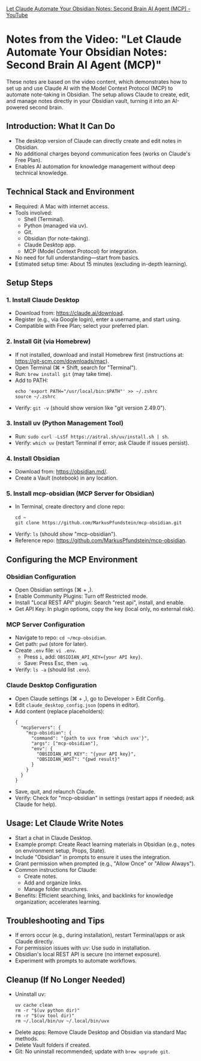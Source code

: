 [Let Claude Automate Your Obsidian Notes: Second Brain AI Agent (MCP) - YouTube](https://www.youtube.com/watch?v=VeTnndXyJQI&t=421s)

# Notes from the Video: "Let Claude Automate Your Obsidian Notes: Second Brain AI Agent (MCP)"

These notes are based on the video content, which demonstrates how to set up and use Claude AI with the Model Context Protocol (MCP) to automate note-taking in Obsidian. The setup allows Claude to create, edit, and manage notes directly in your Obsidian vault, turning it into an AI-powered second brain.

## Introduction: What It Can Do
- The desktop version of Claude can directly create and edit notes in Obsidian.
- No additional charges beyond communication fees (works on Claude's Free Plan).
- Enables AI automation for knowledge management without deep technical knowledge.

## Technical Stack and Environment
- Required: A Mac with internet access.
- Tools involved:
  - Shell (Terminal).
  - Python (managed via uv).
  - Git.
  - Obsidian (for note-taking).
  - Claude Desktop app.
  - MCP (Model Context Protocol) for integration.
- No need for full understanding—start from basics.
- Estimated setup time: About 15 minutes (excluding in-depth learning).

## Setup Steps

### 1. Install Claude Desktop
- Download from: https://claude.ai/download.
- Register (e.g., via Google login), enter a username, and start using.
- Compatible with Free Plan; select your preferred plan.

### 2. Install Git (via Homebrew)
- If not installed, download and install Homebrew first (instructions at: https://git-scm.com/downloads/mac).
- Open Terminal (⌘ + Shift, search for "Terminal").
- Run: `brew install git` (may take time).
- Add to PATH:
  ```
  echo 'export PATH="/usr/local/bin:$PATH"' >> ~/.zshrc
  source ~/.zshrc
  ```
- Verify: `git -v` (should show version like "git version 2.49.0").

### 3. Install uv (Python Management Tool)
- Run: `sudo curl -LsSf https://astral.sh/uv/install.sh | sh`.
- Verify: `which uv` (restart Terminal if error; ask Claude if issues persist).

### 4. Install Obsidian
- Download from: https://obsidian.md/.
- Create a Vault (notebook) in any location.

### 5. Install mcp-obsidian (MCP Server for Obsidian)
- In Terminal, create directory and clone repo:
  ```
  cd ~
  git clone https://github.com/MarkusPfundstein/mcp-obsidian.git
  ```
- Verify: `ls` (should show "mcp-obsidian").
- Reference repo: https://github.com/MarkusPfundstein/mcp-obsidian.

## Configuring the MCP Environment

### Obsidian Configuration
- Open Obsidian settings (⌘ + ,).
- Enable Community Plugins: Turn off Restricted mode.
- Install "Local REST API" plugin: Search "rest api", install, and enable.
- Get API Key: In plugin options, copy the key (local only, no external risk).

### MCP Server Configuration
- Navigate to repo: `cd ~/mcp-obsidian`.
- Get path: `pwd` (store for later).
- Create `.env` file: `vi .env`.
  - Press `i`, add: `OBSIDIAN_API_KEY={your API key}`.
  - Save: Press Esc, then `:wq`.
- Verify: `ls -a` (should list `.env`).

### Claude Desktop Configuration
- Open Claude settings (⌘ + ,), go to Developer > Edit Config.
- Edit `claude_desktop_config.json` (opens in editor).
- Add content (replace placeholders):
  ```
  {
    "mcpServers": {
      "mcp-obsidian": {
        "command": "{path to uvx from 'which uvx'}",
        "args": ["mcp-obsidian"],
        "env": {
          "OBSIDIAN_API_KEY": "{your API key}",
          "OBSIDIAN_HOST": "{pwd result}"
        }
      }
    }
  }
  ```
- Save, quit, and relaunch Claude.
- Verify: Check for "mcp-obsidian" in settings (restart apps if needed; ask Claude for help).

## Usage: Let Claude Write Notes
- Start a chat in Claude Desktop.
- Example prompt: Create React learning materials in Obsidian (e.g., notes on environment setup, Props, State).
- Include "Obsidian" in prompts to ensure it uses the integration.
- Grant permission when prompted (e.g., "Allow Once" or "Allow Always").
- Common instructions for Claude:
  - Create notes.
  - Add and organize links.
  - Manage folder structures.
- Benefits: Efficient searching, links, and backlinks for knowledge organization; accelerates learning.

## Troubleshooting and Tips
- If errors occur (e.g., during installation), restart Terminal/apps or ask Claude directly.
- For permission issues with uv: Use sudo in installation.
- Obsidian's local REST API is secure (no internet exposure).
- Experiment with prompts to automate workflows.

## Cleanup (If No Longer Needed)
- Uninstall uv:
  ```
  uv cache clean
  rm -r "$(uv python dir)"
  rm -r "$(uv tool dir)"
  rm ~/.local/bin/uv ~/.local/bin/uvx
  ```
- Delete apps: Remove Claude Desktop and Obsidian via standard Mac methods.
- Delete Vault folders if created.
- Git: No uninstall recommended; update with `brew upgrade git`.